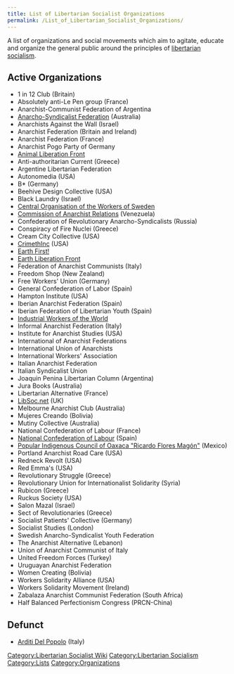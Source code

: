 ```yaml
---
title: List of Libertarian Socialist Organizations
permalink: /List_of_Libertarian_Socialist_Organizations/
---
```


A list of organizations and social movements which aim to agitate,
educate and organize the general public around the principles of
[libertarian socialism](Libertarian_Socialism.md "wikilink").

## Active Organizations

- 1 in 12 Club (Britain)
- Absolutely anti-Le Pen group (France)
- Anarchist-Communist Federation of Argentina
- [Anarcho-Syndicalist
  Federation](Anarcho-Syndicalist_Federation_(Australia).md "wikilink")
  (Australia)
- Anarchists Against the Wall (Israel)
- Anarchist Federation (Britain and Ireland)
- Anarchist Federation (France)
- Anarchist Pogo Party of Germany
- [Animal Liberation Front](Animal_Liberation_Front.md "wikilink")
- Anti-authoritarian Current (Greece)
- Argentine Libertarian Federation
- Autonomedia (USA)
- B\* (Germany)
- Beehive Design Collective (USA)
- Black Laundry (Israel)
- [Central Organisation of the Workers of
  Sweden](Central_Organisation_of_the_Workers_of_Sweden.md "wikilink")
- [Commission of Anarchist
  Relations](Commission_of_Anarchist_Relations.md "wikilink") (Venezuela)
- Confederation of Revolutionary Anarcho-Syndicalists (Russia)
- Conspiracy of Fire Nuclei (Greece)
- Cream City Collective (USA)
- [CrimethInc](CrimethInc.md "wikilink") (USA)
- [Earth First!](Earth_First!.md "wikilink")
- [Earth Liberation Front](Earth_Liberation_Front.md "wikilink")
- Federation of Anarchist Communists (Italy)
- Freedom Shop (New Zealand)
- Free Workers' Union (Germany)
- General Confederation of Labor (Spain)
- Hampton Institute (USA)
- Iberian Anarchist Federation (Spain)
- Iberian Federation of Libertarian Youth (Spain)
- [Industrial Workers of the
  World](Industrial_Workers_of_the_World.md "wikilink")
- Informal Anarchist Federation (Italy)
- Institute for Anarchist Studies (USA)
- International of Anarchist Federations
- International Union of Anarchists
- International Workers' Association
- Italian Anarchist Federation
- Italian Syndicalist Union
- Joaquin Penina Libertarian Column (Argentina)
- Jura Books (Australia)
- Libertarian Alternative (France)
- [LibSoc.net](LibSoc.net.md "wikilink") (UK)
- Melbourne Anarchist Club (Australia)
- Mujeres Creando (Bolivia)
- Mutiny Collective (Australia)
- National Confederation of Labour (France)
- [National Confederation of
  Labour](National_Confederation_of_Labour_(Spain).md "wikilink") (Spain)
- [Popular Indigenous Council of Oaxaca "Ricardo Flores
  Magón"](CIPO-RFM.md "wikilink") (Mexico)
- Portland Anarchist Road Care (USA)
- Redneck Revolt (USA)
- Red Emma's (USA)
- Revolutionary Struggle (Greece)
- Revolutionary Union for Internationalist Solidarity (Syria)
- Rubicon (Greece)
- Ruckus Society (USA)
- Salon Mazal (Israel)
- Sect of Revolutionaries (Greece)
- Socialist Patients' Collective (Germany)
- Socialist Studies (London)
- Swedish Anarcho-Syndicalist Youth Federation
- The Anarchist Alternative (Lebanon)
- Union of Anarchist Communist of Italy
- United Freedom Forces (Turkey)
- Uruguayan Anarchist Federation
- Women Creating (Bolivia)
- Workers Solidarity Alliance (USA)
- Workers Solidarity Movement (Ireland)
- Zabalaza Anarchist Communist Federation (South Africa)
- Half Balanced Perfectionism Congress (PRCN-China)

## Defunct

- [Arditi Del Popolo](Arditi_Del_Popolo.md "wikilink") (Italy)

[Category:Libertarian Socialist
Wiki](Category:Libertarian_Socialist_Wiki.md "wikilink")
[Category:Libertarian
Socialism](Category:Libertarian_Socialism.md "wikilink")
[Category:Lists](Category:Lists.md "wikilink")
[Category:Organizations](Category:Organizations.md "wikilink")